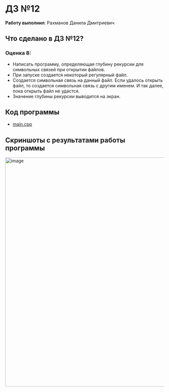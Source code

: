 # ДЗ №12

__Работу выполнил__: Рахманов Данила Дмитриевич

## Что сделано в ДЗ №12?

### Оценка 8:

- Написать программу, определяющая глубину рекурсии для символьных связей при открытии файлов.
- При запуске создается некоторый регулярный файл.
- Создается символьная связь на данный файл. Если удалось открыть файл, то создается символьная связь с другим именем. И так далее, пока открыть файл не удастся.
- Значение глубины рекурсии выводится на экран.

## Код программы

- [main.cpp](main.cpp)
  
## Скриншоты с результатами работы программы

<img width="726" alt="image" src="https://github.com/flowykk/operating-sys-hse/assets/71427624/4907a849-8893-44b6-a8fe-aa81f2203408">

